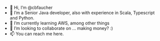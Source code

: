 - 👋 Hi, I’m @cbfaucher
- 👀 I’m a Senior Java developer, also with experience in Scala, Typescript and Python.
- 🌱 I’m currently learning AWS, among other things
- 💞️ I’m looking to collaborate on ... making money? :)
- 📫 You can reach me here.

<!---
cbfaucher/cbfaucher is a ✨ special ✨ repository because its `README.md` (this file) appears on your GitHub profile.
You can click the Preview link to take a look at your changes.
--->
